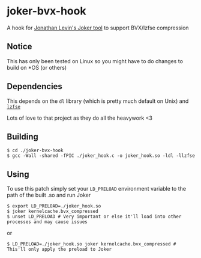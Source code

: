 # joker-bvx-hook
A hook for [Jonathan Levin's Joker tool](http://newosxbook.com/tools/joker.html) to support BVX/lzfse compression

## Notice
This has only been tested on Linux so you might have to do changes to build on \*OS (or others)

## Dependencies
This depends on the `dl` library (which is pretty much default on Unix) and [`lzfse`](https://github.com/lzfse/lzfse)

Lots of love to that project as they do all the heavywork <3

## Building
```
$ cd ./joker-bvx-hook
$ gcc -Wall -shared -fPIC ./joker_hook.c -o joker_hook.so -ldl -llzfse
```

## Using
To use this patch simply set your `LD_PRELOAD` environment variable to the path of the built .so and run Joker

```
$ export LD_PRELOAD=./joker_hook.so
$ joker kernelcache.bvx_compressed
$ unset LD_PRELOAD # Very important or else it'll load into other processes and may cause issues
```
or
```
$ LD_PRELOAD=./joker_hook.so joker kernelcache.bvx_compressed # This'll only apply the preload to Joker
```
